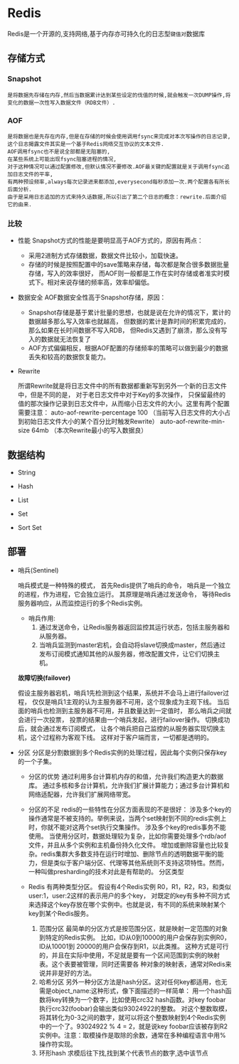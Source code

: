 # Redis

Redis是一个开源的,支持网络,基于内存亦可持久化的日志型`键值对`数据库

## 存储方式

### Snapshot

    是将数据先存储在内存,然后当数据累计达到某些设定的伐值的时候,就会触发一次DUMP操作,将变化的数据一次性写入数据文件（RDB文件）.
    
### AOF

    是将数据也是先存在内存,但是在存储的时候会使用调用fsync来完成对本次写操作的日志记录,
    这个日志揭露文件其实是一个基于Redis网络交互协议的文本文件.
    AOF调用fsync也不是说全部都是无阻塞的,
    在某些系统上可能出现fsync阻塞进程的情况,
    对于这种情况可以通过配置修改,但默认情况不要修改.AOF最关键的配置就是关于调用fsync追加日志文件的平率,
    有两种预设频率,always每次记录进来都添加,everysecond每秒添加一次.两个配置各有所长后面分析.
    由于是采用日志追加的方式来持久话数据,所以引出了第二个日志的概念：rewrite.后面介绍它的由来.

### 比较
* 性能
    Snapshot方式的性能是要明显高于AOF方式的，原因有两点：
    * 采用2进制方式存储数据，数据文件比较小，加载快速。
    * 存储的时候是按照配置中的save策略来存储，每次都是聚合很多数据批量存储，写入的效率很好，
    而AOF则一般都是工作在实时存储或者准实时模式下。相对来说存储的频率高，效率却偏低。

* 数据安全
    AOF数据安全性高于Snapshot存储，原因：
    * Snapshot存储是基于累计批量的思想，也就是说在允许的情况下，累计的数据越多那么写入效率也就越高，
        但数据的累计是靠时间的积累完成的，那么如果在长时间数据不写入RDB，
        但Redis又遇到了崩溃，那么没有写入的数据就无法恢复了
    * AOF方式偏偏相反，根据AOF配置的存储频率的策略可以做到最少的数据丢失和较高的数据恢复能力。
        
* Rewrite

    所谓Rewrite就是将日志文件中的所有数据都重新写到另外一个新的日志文件中，但是不同的是，
    对于老日志文件中对于Key的多次操作，
    只保留最终的值的那次操作记录到日志文件中，从而缩小日志文件的大小。这里有两个配置需要注意：
    auto-aof-rewrite-percentage 100 （当前写入日志文件的大小占到初始日志文件大小的某个百分比时触发Rewrite）
    auto-aof-rewrite-min-size 64mb （本次Rewrite最小的写入数据良）


## 数据结构

* String

* Hash

* List

* Set

* Sort Set

## 部署

* 哨兵(Sentinel)

    哨兵模式是一种特殊的模式，
    首先Redis提供了哨兵的命令，
    哨兵是一个独立的进程，作为进程，它会独立运行。
    其原理是哨兵通过发送命令，
    等待Redis服务器响应，从而监控运行的多个Redis实例。
    
    * 哨兵作用:
        1. 通过发送命令，让Redis服务器返回监控其运行状态，包括主服务器和从服务器。
        2. 当哨兵监测到master宕机，会自动将slave切换成master，然后通过发布订阅模式通知其他的从服务器，修改配置文件，让它们切换主机。
    
    **故障切换(failover)**
    
    假设主服务器宕机，哨兵1先检测到这个结果，系统并不会马上进行failover过程，
    仅仅是哨兵1主观的认为主服务器不可用，这个现象成为主观下线。
    当后面的哨兵也检测到主服务器不可用，并且数量达到一定值时，
    那么哨兵之间就会进行一次投票，
    投票的结果由一个哨兵发起，进行failover操作。
    切换成功后，就会通过发布订阅模式，
    让各个哨兵把自己监控的从服务器实现切换主机，这个过程称为客观下线。
    这样对于客户端而言，一切都是透明的。


* 分区
    分区是分割数据到多个Redis实例的处理过程，因此每个实例只保存key的一个子集。
    
    * 分区的优势
        通过利用多台计算机内存的和值，允许我们构造更大的数据库。
        通过多核和多台计算机，允许我们扩展计算能力；通过多台计算机和网络适配器，允许我们扩展网络带宽。
    * 分区的不足
        redis的一些特性在分区方面表现的不是很好：
        涉及多个key的操作通常是不被支持的。举例来说，当两个set映射到不同的redis实例上时，你就不能对这两个set执行交集操作。
        涉及多个key的redis事务不能使用。
        当使用分区时，数据处理较为复杂，比如你需要处理多个rdb/aof文件，并且从多个实例和主机备份持久化文件。
        增加或删除容量也比较复杂。redis集群大多数支持在运行时增加、删除节点的透明数据平衡的能力，但是类似于客户端分区、代理等其他系统则不支持这项特性。然而，一种叫做presharding的技术对此是有帮助的。
        分区类型
    * Redis 有两种类型分区。 
        假设有4个Redis实例 R0，R1，R2，R3，和类似user:1，user:2这样的表示用户的多个key，
        对既定的key有多种不同方式来选择这个key存放在哪个实例中。也就是说，有不同的系统来映射某个key到某个Redis服务。

        1. 范围分区
            最简单的分区方式是按范围分区，就是映射一定范围的对象到特定的Redis实例。
            比如，ID从0到10000的用户会保存到实例R0，ID从10001到 20000的用户会保存到R1，以此类推。
            这种方式是可行的，并且在实际中使用，不足就是要有一个区间范围到实例的映射表。这个表要被管理，同时还需要各 种对象的映射表，通常对Redis来说并非是好的方法。
        2. 哈希分区
            另外一种分区方法是hash分区。这对任何key都适用，也无需是object_name:这种形式，像下面描述的一样简单：
            用一个hash函数将key转换为一个数字，比如使用crc32 hash函数。对key foobar执行crc32(foobar)会输出类似93024922的整数。
            对这个整数取模，将其转化为0-3之间的数字，就可以将这个整数映射到4个Redis实例中的一个了。93024922 % 4 = 2，就是说key foobar应该被存到R2实例中。注意：取模操作是取除的余数，通常在多种编程语言中用%操作符实现。
        3. 环形hash
            求模后往下找,找到某个代表节点的数字,选中该节点
